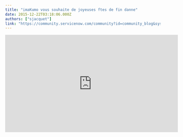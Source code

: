 ```yaml
---
title: "imaKumo vous souhaite de joyeuses ftes de fin danne"
date: 2015-12-22T03:18:06.000Z
authors: ["sjacquet"]
link: "https://community.servicenow.com/community?id=community_blog&sys_id=026c2ea1dbd0dbc01dcaf3231f9619ef"
---
```

<p align="center"><iframe frameborder="0" height="315" src="https://www.youtube.com/embed/sosbhLYMtak" width="560">
</iframe></p>